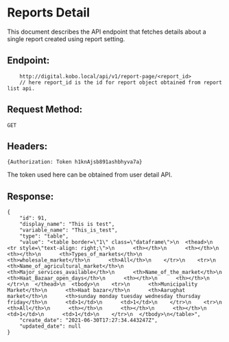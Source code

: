 # Reports Detail
This document describes the API endpoint that fetches details about a single report created using report setting.

## Endpoint:
```
    http://digital.kobo.local/api/v1/report-page/<report_id>
    // here report_id is the id for report object obtained from report list api.
```

## Request Method:
`GET`

## Headers:
```{Authorization: Token h1knAjsb891ashbhyva7a}```

The token used here can be obtained from user detail API.

## Response:

```
{
    "id": 91,
    "display_name": "This is test",
    "variable_name": "This_is_test",
    "type": "table",
    "value": "<table border=\"1\" class=\"dataframe\">\n  <thead>\n    <tr style=\"text-align: right;\">\n      <th></th>\n      <th></th>\n      <th></th>\n      <th>Types_of_markets</th>\n      <th>wholesale_market</th>\n      <th>All</th>\n    </tr>\n    <tr>\n      <th>Name_of_agricultural_market</th>\n      <th>Major_services_available</th>\n      <th>Name_of_the_market</th>\n      <th>Haat_Bazaar_open_days</th>\n      <th></th>\n      <th></th>\n    </tr>\n  </thead>\n  <tbody>\n    <tr>\n      <th>Municipality Market</th>\n      <th>Haat bazar</th>\n      <th>Aarughat market</th>\n      <th>sunday monday tuesday wednesday thursday friday</th>\n      <td>1</td>\n      <td>1</td>\n    </tr>\n    <tr>\n      <th>All</th>\n      <th></th>\n      <th></th>\n      <th></th>\n      <td>1</td>\n      <td>1</td>\n    </tr>\n  </tbody>\n</table>",
    "create_date": "2021-06-30T17:27:34.443247Z",
    "updated_date": null
}
```